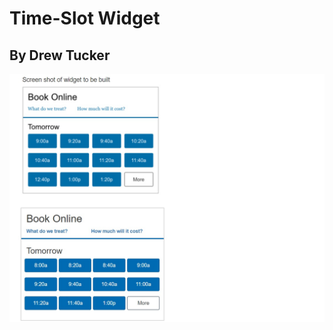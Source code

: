 # Time-Slot Widget

## By Drew Tucker

![image of widget](https://www.github.com/drewtucker/wheelhouse-time-slot/blob/master/time-slot-widget.jpg)
